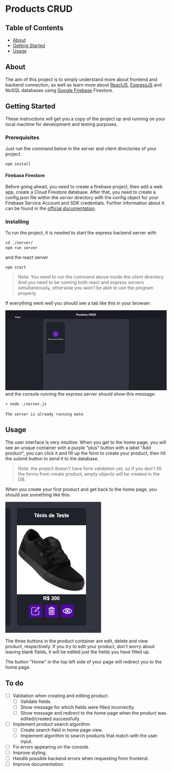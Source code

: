 # Products CRUD

## Table of Contents

- [About](#about)
- [Getting Started](#getting_started)
- [Usage](#usage)

## About <a name = "about"></a>

The aim of this project is to simply understand more about frontend and backend connection, as well as learn more about [ReactJS](https://pt-br.reactjs.org/), [ExpressJS](https://expressjs.com/pt-br/) and NoSQL databases using [Google Firebase](https://firebase.google.com/) Firestore.

## Getting Started <a name = "getting_started"></a>

These instructions will get you a copy of the project up and running on your local machine for development and testing purposes.
### Prerequisites

Just run the command below in the server and client directories of your project.
```
npm install
```

#### Firebase Firestore

Before going ahead, you need to create a firebase project, then add a web app, create a Cloud Firestore database.
After that, you need to create a config.json file within the *server* directory with the config object for your Firebase Service Account and SDK credentials. Further information about it can be found in the [official documentation](https://firebase.google.com/docs/web/setup?hl=en-us).

### Installing

To run the project, it is needed to start the express backend server with

```
cd ./server/
npm run server
```

and the react server

```
npm start
```
>Note: You need to run the command above inside the *client* directory. And you need to be running both react and express servers simultaneously, otherwise you won't be able to use the program properly.

If everything went well you should see a tab like this in your browser:

![image](https://github.com/JoaoP12/Products-CRUD/blob/master/interface_example.PNG)
and the console running the express server should show this message:
```
> node ./server.js

The server is already running mate
```

## Usage <a name = "usage"></a>

The user interface is very intuitive. When you get to the home page, you will see an unique container with a purple "plus" button with a label "Add product", you can click it and fill up the form to create your product, then hit the submit button to send it to the database.
>Note: the project doesn't have form validation yet, so if you don't fill the forms from create product, empty objects will be created in the DB.

When you create your first product and get back to the home page, you should see something like this:

![image](https://github.com/JoaoP12/Products-CRUD/blob/master/product_container.PNG)

The three buttons in the product container are edit, delete and view product, respectively. If you try to edit your product, don't worry about leaving blank fields, it will be edited just the fields you have filled up.

The button "Home" in the top left side of your page will redirect you to the home page.

## To do

- [ ] Validation when creating and editing product.
    - [ ] Validate fields.
    - [ ] Show message for which fields were filled incorrectly.
    - [ ] Show message and redirect to the home page when the product was edited/created successfully.
- [ ] Implement product search algorithm.
    - [ ] Create search field in home page view.
    - [ ] Implement algorithm to search products that match with the user input.
- [ ] Fix errors appearing on the console.
- [ ] Improve styling.
- [ ] Handle possible backend errors when requesting from frontend.
- [ ] Improve documentation.